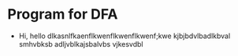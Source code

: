 # Program for DFA
-	Hi, hello
dlkasnlfkaenflkwenflkwenflkwenf;kwe
kjbjbdvlbadlkbval
smhvbksb
adljvblkajsbalvbs vjkesvdbl
